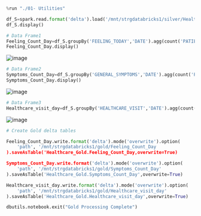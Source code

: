 ````python

%run "./01- Utilities"

df_S=spark.read.format('delta').load('/mnt/strgdatabricks1/silver/Healthcare')
df_S.display()

# Data Frame1
Feeling_Count_Day=df_S.groupBy('FEELING_TODAY','DATE').agg(count('PATIENT_ID').alias('COUNT_Total_PATIENTS')).orderBy('DATE')
Feeling_Count_Day.display()
````
![image](https://github.com/user-attachments/assets/79a5d348-25fe-42ff-b21c-e386163774eb)

````python
# Data Frame2
Symptoms_Count_Day=df_S.groupBy('GENERAL_SYMPTOMS','DATE').agg(count('PATIENT_ID').alias('COUNT_Total_PATIENTS')).orderBy('DATE')
Symptoms_Count_Day.display()
`````
![image](https://github.com/user-attachments/assets/b2adc572-36b1-4871-8305-43570f173ee9)
`````python
# Data Frame3
Healthcare_visit_day=df_S.groupBy('HEALTHCARE_VISIT','DATE').agg(count('PATIENT_ID').alias('COUNT_Total_PATIENTS')).orderBy('DATE')
`````
![image](https://github.com/user-attachments/assets/202e9ab1-c222-4d92-8ad2-84c5de38c1de)
`````python
# Create Gold delta tables

Feeling_Count_Day.write.format('delta').mode('overwrite').option(
    'path', '/mnt/strgdatabricks1/gold/Feeling_Count_Day
).saveAsTable('Healthcare_Gold.Feeling_Count_Day,overwrite=True)

Symptoms_Count_Day.write.format('delta').mode('overwrite').option(
    'path', '/mnt/strgdatabricks1/gold/Symptoms_Count_Day'
).saveAsTable('Healthcare_Gold.Symptoms_Count_Day',overwrite=True)

Healthcare_visit_day.write.format('delta').mode('overwrite').option(
    'path', '/mnt/strgdatabricks1/gold/Healthcare_visit_day'
).saveAsTable('Healthcare_Gold.Healthcare_visit_day',overwrite=True)

dbutils.notebook.exit("Gold Processing Complete")
